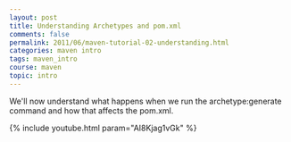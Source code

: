 ```yaml
---           
layout: post
title: Understanding Archetypes and pom.xml
comments: false
permalink: 2011/06/maven-tutorial-02-understanding.html
categories: maven intro
tags: maven_intro
course: maven
topic: intro
---
```


We'll now understand what happens when we run the archetype:generate command and how that affects the pom.xml.

{% include youtube.html param="AI8Kjag1vGk" %}